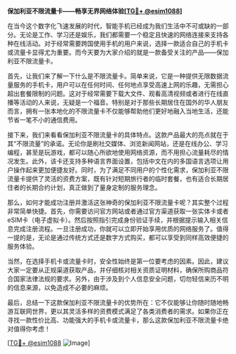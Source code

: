 **保加利亚不限流量卡——畅享无界网络体验[[TG💪+ @esim1088](https://t.me/s/esim1088)]**

在当今这个数字化飞速发展的时代，智能手机已经成为我们生活中不可或缺的一部分。无论是工作、学习还是娱乐，我们都需要一个稳定且快速的网络连接来支持各种在线活动。对于经常需要跨国使用手机的用户来说，选择一款适合自己的手机卡或流量卡显得尤为重要。而今天要为大家介绍的就是一款备受关注的产品——保加利亚不限流量卡。

首先，让我们来了解一下什么是不限流量卡。简单来说，它是一种提供无限数据流量服务的手机卡，用户可以在任何时间、任何地点享受高速上网的乐趣，无需担心超出套餐限制的问题。这对于经常需要下载大文件、观看高清视频或者进行在线直播等活动的人来说，无疑是一个福音。特别是对于那些长期居住在国外的华人朋友而言，拥有一张本地化的不限流量卡不仅能够帮助他们更好地融入当地生活，还能节省一笔不小的通信费用。

接下来，我们来看看保加利亚不限流量卡的具体特点。这款产品最大的亮点就在于其“不限流量”的承诺。无论你是刷社交媒体、浏览新闻网站，还是在线办公、学习编程，甚至是玩游戏，都可以随心所欲地使用网络资源，而不用担心流量耗尽的情况发生。此外，该卡还支持多种语言界面设置，包括中文在内的多国语言选项让用户操作起来更加便捷友好。同时，为了满足不同用户的个性化需求，保加利亚不限流量卡提供了灵活的资费方案，既有针对短期旅行者的临时套餐，也有适合长期居住者的长期合约计划，真正做到了量身定制的服务理念。

那么，如何才能成功注册并激活这张神奇的保加利亚不限流量卡呢？其实整个过程非常简单快捷。首先，你需要访问官方网站或者通过官方渠道获取一张实体卡或者eSIM卡（电子虚拟卡）。然后按照指引完成身份验证手续，并根据提示输入相关信息完成注册流程。一旦注册成功，你就可以立即开始享用优质的网络服务了。值得一提的是，无论是通过传统方式还是数字方式购买，都可以享受到同样高效便捷的服务体验。

当然，在选择手机卡或流量卡时，安全性始终是第一位要考虑的因素。因此，建议大家一定要从正规渠道获取产品，并仔细核对相关资质证明材料，确保所购商品符合国家法律法规的要求。另外，由于涉及到个人信息安全问题，切勿轻信来历不明的信息来源，以免造成不必要的麻烦。

最后，总结一下这款保加利亚不限流量卡的优势所在：它不仅能够让你随时随地畅游互联网世界，更以其灵活多样的资费模式满足了各类消费者的需求。如果你正在寻找一款性价比高、功能强大的手机卡或流量卡，那么这款保加利亚不限流量卡绝对值得你考虑！

[[TG💪+ @esim1088](https://t.me/s/esim1088) ![Image](https://i.postimg.cc/4NQfJmqS/Snipaste-2025-05-13-00-14-12.png)]